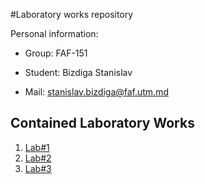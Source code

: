 #Laboratory works repository

Personal information:

- Group: FAF-151

- Student: Bizdiga Stanislav

- Mail: stanislav.bizdiga@faf.utm.md

## Contained Laboratory Works

1. [Lab#1](https://github.com/StasBizdiga/WP/tree/master/Lab1)
2. [Lab#2](https://github.com/StasBizdiga/WP/tree/master/Lab2)
3. [Lab#3](https://github.com/StasBizdiga/WP/tree/master/Lab3)
